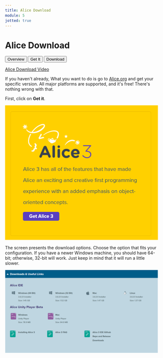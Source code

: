 ```yaml
---
title: Alice Download
module: 5
jotted: true
---
```


# Alice Download

<div class="tab">
  <button class="tablinks active" onclick="openTab(event, 'Overview')">Overview</button>
   <button class="tablinks" onclick="openTab(event, 'Get')">Get It</button>
    <button class="tablinks" onclick="openTab(event, 'Download')">Download</button>
</div>

<!-- Tab content -->
<div id="Overview" class="tabcontent" style="display:block">

<p><a href="//www.youtube.com/embed/NyjWGMmJpVo" data-lity>Alice Download Video</a></p>

<p>If you haven't already, What you want to do is go to <a href="http://www.alice.org" target="_new">Alice.org</a> and get your specific version. All major platforms are supported, and it's free!  There's nothing wrong with that. </p>
</div>

<div id="Get" class="tabcontent">

<p>First, click on <b>Get it</b>.</p>

<p><img src="../imgs/get.png" alt="Get it" /></p>
</div>
<div id="Download" class="tabcontent">

<p>The screen presents the download options.  Choose the option that fits your configuration. If you have a newer Windows machine, you should have 64-bit; otherwise, 32-bit will work. Just keep in mind that it will run a little slower.</p>

<p><img src="../imgs/downloads.png" alt="Downloads" /></p>
</div>